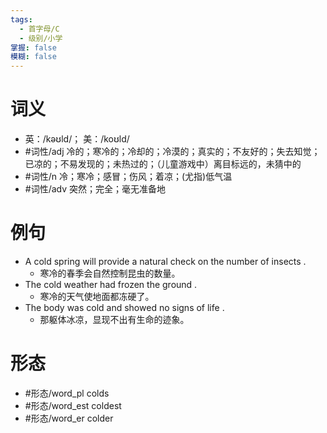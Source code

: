 ```yaml
---
tags:
  - 首字母/C
  - 级别/小学
掌握: false
模糊: false
---
```

# 词义
- 英：/kəʊld/； 美：/koʊld/
- #词性/adj  冷的；寒冷的；冷却的；冷漠的；真实的；不友好的；失去知觉；已凉的；不易发现的；未热过的；（儿童游戏中）离目标远的，未猜中的
- #词性/n  冷；寒冷；感冒；伤风；着凉；(尤指)低气温
- #词性/adv  突然；完全；毫无准备地
# 例句
- A cold spring will provide a natural check on the number of insects .
	- 寒冷的春季会自然控制昆虫的数量。
- The cold weather had frozen the ground .
	- 寒冷的天气使地面都冻硬了。
- The body was cold and showed no signs of life .
	- 那躯体冰凉，显现不出有生命的迹象。
# 形态
- #形态/word_pl colds
- #形态/word_est coldest
- #形态/word_er colder
